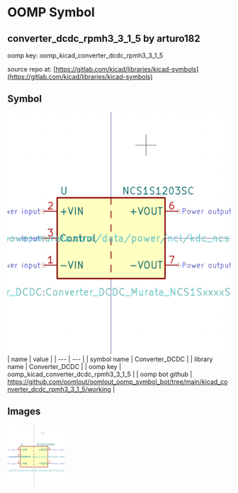 # OOMP Symbol  
## converter_dcdc_rpmh3_3_1_5  by arturo182  
  
oomp key: oomp_kicad_converter_dcdc_rpmh3_3_1_5  
  
source repo at: [https://gitlab.com/kicad/libraries/kicad-symbols](https://gitlab.com/kicad/libraries/kicad-symbols)  
## Symbol  
  
[![working.png](working_600.png)](working.png)  
| name | value | 
| --- | --- | 
| symbol name | Converter_DCDC | 
| library name | Converter_DCDC | 
| oomp key | oomp_kicad_converter_dcdc_rpmh3_3_1_5 | 
| oomp bot github | https://github.com/oomlout/oomlout_oomp_symbol_bot/tree/main/kicad_converter_dcdc_rpmh3_3_1_5/working | 
## Images  
  
[![working.png](working_140.png)](working.png)  
